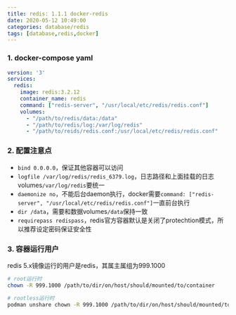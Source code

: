 ```yaml
---
title: redis: 1.1.1 docker-redis
date: 2020-05-12 10:49:00
categories: database/redis
tags: [database,redis,docker]
---
```


### 1. docker-compose yaml
``` yaml
version: '3'
services:
  redis:
    image: redis:3.2.12
    container_name: redis
    command: ["redis-server", "/usr/local/etc/redis/redis.conf"]
    volumes:
      - "/path/to/redis/data:/data"
      - "/path/to/redis/log:/var/log/redis"
      - "/path/to/reids/redis.conf:/usr/local/etc/redis/redis.conf"
```

### 2. 配置注意点
- `bind 0.0.0.0`，保证其他容器可以访问
- `logfile /var/log/redis/redis_6379.log`，日志路径和上面挂载的日志volumes`/var/log/redis`要统一
- `daemonize no`，不能后台daemon执行，docker需要`command: ["redis-server", "/usr/local/etc/redis/redis.conf"]`一直前台执行
- `dir /data`，需要和数据volumes`/data`保持一致
- `requirepass redispass`，redis官方容器默认是关闭了protechtion模式，所以推荐设定密码保证安全性

### 3. 容器运行用户
redis 5.x镜像运行的用户是redis，其属主属组为999.1000
``` bash
# root运行时
chown -R 999.1000 /path/to/dir/on/host/should/mounted/to/container

# rootless运行时
podman unshare chown -R 999.1000 /path/to/dir/on/host/should/mounted/to/container
```
